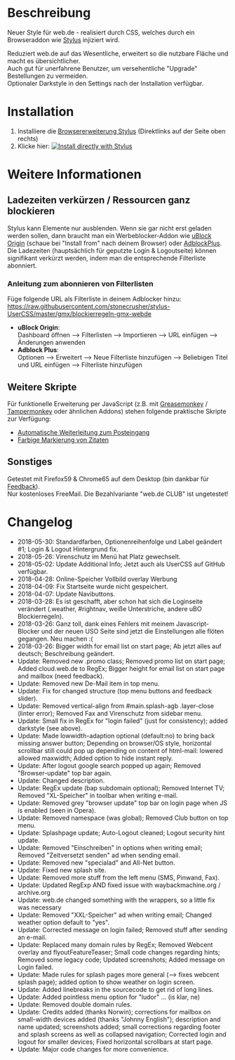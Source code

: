 # Beschreibung

Neuer Style für web.de - realisiert durch CSS, welches durch ein Browseraddon wie [Stylus](https://add0n.com/stylus.html) injiziert wird.

Reduziert web.de auf das Wesentliche, erweitert so die nutzbare Fläche und macht es übersichtlicher.  
Auch gut für unerfahrene Benutzer, um versehentliche "Upgrade" Bestellungen zu vermeiden.  
Optionaler Darkstyle in den Settings nach der Installation verfügbar.



# Installation

1. Installiere die [Browsererweiterung Stylus](https://add0n.com/stylus.html) (Direktlinks auf der Seite oben rechts)
2. Klicke hier: [![Install directly with Stylus](https://img.shields.io/badge/Install%20directly%20with-Stylus-238b8b.svg)](https://raw.githubusercontent.com/stonecrusher/stylus-UserCSS/master/WEBde/webde-geputzt.user.css)



# Weitere Informationen

## Ladezeiten verkürzen / Ressourcen ganz blockieren

Stylus kann Elemente nur ausblenden. Wenn sie gar nicht erst geladen werden sollen, dann braucht man ein Werbeblocker-Addon wie [uBlock Origin](https://github.com/gorhill/uBlock/wiki) (schaue bei "Install from" nach deinem Browser) oder [AdblockPlus](https://adblockplus.org/).  
Die Ladezeiten (hauptsächlich für geputzte Login & Logoutseite) können signifikant verkürzt werden, indem man die entsprechende Filterliste abonniert.

### Anleitung zum abonnieren von Filterlisten
Füge folgende URL als Filterliste in deinem Adblocker hinzu:  
https://raw.githubusercontent.com/stonecrusher/stylus-UserCSS/master/gmx/blockierregeln-gmx-webde

- **uBlock Origin**:  
  Dashboard öffnen --> Filterlisten --> Importieren --> URL einfügen --> Änderungen anwenden
- **Adblock Plus**:  
  Optionen --> Erweitert --> Neue Filterliste hinzufügen --> Beliebigen Titel und URL einfügen --> Filterliste hinzufügen


## Weitere Skripte

Für funktionelle Erweiterung per JavaScript (z.B. mit [Greasemonkey](https://www.greasespot.net/) / [Tampermonkey](https://tampermonkey.net/) oder ähnlichen Addons) stehen folgende praktische Skripte zur Verfügung:

- [Automatische Weiterleitung zum Posteingang](https://greasyfork.org/de/scripts/32227)
- [Farbige Markierung von Zitaten](https://greasyfork.org/de/scripts/40783)


## Sonstiges

Getestet mit Firefox59 & Chrome65 auf dem Desktop (bin dankbar für [Feedback](https://github.com/stonecrusher/stylus-UserCSS/issues)).  
Nur kostenloses FreeMail. Die Bezahlvariante "web.de CLUB" ist ungetestet!

# Changelog

- 2018-05-30: Standardfarben, Optionenreihenfolge und Label geändert #1; Login & Logout Hintergrund fix.
- 2018-05-26: Virenschutz im Menü hat Platz gewechselt.
- 2018-05-02: Update Additional Info; Jetzt auch als UserCSS auf GitHub verfügbar.
- 2018-04-28: Online-Speicher Vollbild overlay Werbung
- 2018-04-09: Fix Startseite wurde nicht gespeichert.
- 2018-04-07: Update Navibuttons.
- 2018-03-28: Es ist geschafft, aber schon hat sich die Loginseite verändert (.weather, #rightnav, weiße Unterstriche, andere uBO Blockierregeln).
- 2018-03-26: Ganz toll, dank eines Fehlers mit meinem Javascript-Blocker und der neuen USO Seite sind jetzt die Einstellungen alle flöten gegangen. Neu machen :(
- 2018-03-26: Bigger width for email list on start page; Ab jetzt alles auf deutsch; Beschreibung geändert.
- Update: Removed new .promo class; Removed promo list on start page; Added cloud.web.de to RegEx; Bigger height for email list on start page and mailbox (need feedback).
- Update: Removed new De-Mail item in top menu.
- Update: Fix for changed structure (top menu buttons and feedback slider).
- Update: Removed vertical-align from #main.splash-agb .layer-close (linter error); Removed Fax and Virenschutz from sidebar menu.
- Update: Small fix in RegEx for "login failed" (just for consistency); added darkstyle (see above).
- Update: Made lowwidth-adaption optional (default:no) to bring back missing answer button; Depending on browser/OS style, horizontal scrollbar still could pop up depending on content of html-mail: lowered allowed maxwidth; Added option to hide instant reply.
- Update: After logout google search popped up again; Removed "Browser-update" top bar again.
- Update: Changed description.
- Update: RegEx update (bap subdomain optional); Removed Internet TV; Removed "XL-Speicher" in toolbar when writing e-mail.
- Update: Removed grey "browser update" top bar on login page when JS is enabled (seen in Opera).
- Update: Removed namespace (was global); Removed Club button on top menu.
- Update: Splashpage update; Auto-Logout cleaned; Logout security hint update.
- Update: Removed "Einschreiben" in options when writing email; Removed "Zeitversetzt senden" ad when sending email.
- Update: Removed new "specialad" and All-Net button.
- Update: Fixed new splash site.
- Update: Removed more stuff from the left menu (SMS, Pinwand, Fax).
- Update: Updated RegExp AND fixed issue with waybackmachine.org / archive.org
- Update: web.de changed something with the wrappers, so a little fix was necessary
- Update: Removed "XXL-Speicher" ad when writing email; Changed weather option default to "yes".
- Update: Corrected message on login failed; Removed stuff after sending an e-mail.
- Update: Replaced many domain rules by RegEx; Removed Webcent overlay and flyoutFeatureTeaser; Small code changes regarding hints; Removed some legacy code; Updated screenshots; Added message on Login failed.
- Update: Made rules for splash pages more general (--> fixes webcent splash page); added option to show weather on login screen.
- Update: Added linebreaks in the sourcecode to get rid of long lines.
- Update: Added pointless menu option for "ludor" ... (is klar, ne)
- Update: Removed double domain rules.
- Update: Credits added (thanks Norwin); corrections for mailbox on small-width devices added (thanks "Johnny English"); description and name updated; screenshots added; small corrections regarding footer and splash screens as well as collapsed navigation; Corrected login and logout for smaller devices; Fixed horizontal scrollbars at start page.
- Update: Major code changes for more convenience.

